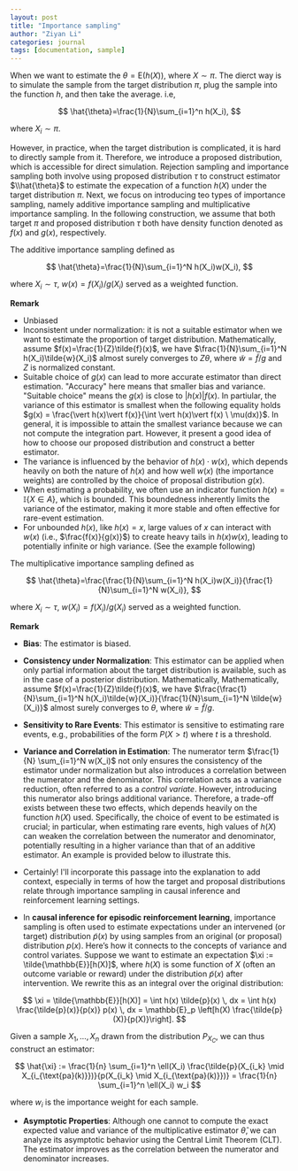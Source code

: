 ```yaml
---
layout: post
title: "Importance sampling"
author: "Ziyan Li"
categories: journal
tags: [documentation, sample]
---
```

When we want to estimate the $\theta = \text{E}(h(X))$, where $X \sim \pi$. The dierct way is to simulate the sample from the target distribution $\pi$,
plug the sample into the function $h$, and then take the average. i.e,

$$
\hat{\theta}=\frac{1}{N}\sum_{i=1}^n h(X_i),
$$

where $X_i \sim \pi$.

However, in practice, when the target distribution is complicated, it is hard to directly sample from it. Therefore, we introduce a proposed distribution, which is accessible for direct simulation. Rejection sampling and importance sampling both involve using proposed distribution $\tau$ to construct estimator $\\hat{\theta}$ to estimate the expecation of a function $h(X)$ under the target distribution $\pi$. Next, we focus on introducing teo types of importance sampling, namely additive importance sampling and multiplicative importance sampling. In the following construction, we assume that both target $\pi$ and proposed distribution $\tau$ both have density function denoted as $f(x)$ and $g(x)$, respectively.

The additive importance sampling defined as 

$$
\hat{\theta}=\frac{1}{N}\sum_{i=1}^N h(X_i)w(X_i),
$$

where $X_i \sim \tau$, $w(x)=f(X_i)/g(X_i)$ served as a weighted function.

**Remark**
- Unbiased
- Inconsistent under normalization: it is not a suitable estimator when we want to estimate the proportion of target distribution. Mathematically, assume $f(x)=\frac{1}{Z}\tilde{f}(x)$, we have $\frac{1}{N}\sum_{i=1}^N h(X_i)\tilde{w}(X_i)$ almost surely converges to $Z\theta$, where $\tilde{w}=\tilde{f}/g$ and $Z$ is normalized constant.
- Suitable choice of $g(x)$ can lead to more accurate estimator than direct estimation. "Accuracy" here means that smaller bias and variance. "Suitable choice" means the $g(x)$ is close to $\vert h(x)\vert f(x)$. In partiular, the variance of this estimator is smallest when the following equality holds $g(x) = \frac{\vert h(x)\vert f(x)}{\int \vert h(x)\vert f(x) \ \mu(dx)}$. In general, it is impossible to attain the smallest variance because we can not compute the integration part. However, it present a good idea of how to choose our proposed distribution and construct a better estimator.
- The variance is influenced by the behavior of $h(x) \cdot w(x)$, which depends heavily on both the nature of $h(x)$ and how well $w(x)$ (the importance weights) are controlled by the choice of proposal distribution $g(x)$.
- When estimating a probability, we often use an indicator function $h(x) = \mathbb{I}\{X \in A\}$, which is bounded. This boundedness inherently limits the variance of the estimator, making it more stable and often effective for rare-event estimation.
- For unbounded $h(x)$, like $h(x) = x$, large values of $x$ can interact with $w(x)$ (i.e., $\frac{f(x)}{g(x)}$) to create heavy tails in $h(x)w(x)$, leading to potentially infinite or high variance. (See the example following)

The multiplicative importance sampling defined as 

$$
\hat{\theta}=\frac{\frac{1}{N}\sum_{i=1}^N h(X_i)w(X_i)}{\frac{1}{N}\sum_{i=1}^N w(X_i)},
$$

where $X_i \sim \tau$, $w(X_i)=f(X_i)/g(X_i)$ served as a weighted function.

**Remark**

- **Bias**: The estimator is biased.
  
- **Consistency under Normalization**: This estimator can be applied when only partial information about the target distribution is available, such as in the case of a posterior distribution. Mathematically, Mathematically, assume $f(x)=\frac{1}{Z}\tilde{f}(x)$, we have $\frac{\frac{1}{N}\sum_{i=1}^N h(X_i)\tilde{w}(X_i)}{\frac{1}{N}\sum_{i=1}^N \tilde{w}(X_i)}$ almost surely converges to $\theta$, where $\tilde{w}=\tilde{f}/g$. 

- **Sensitivity to Rare Events**: This estimator is sensitive to estimating rare events, e.g., probabilities of the form $P(X > t)$ where $t$ is a threshold.

- **Variance and Correlation in Estimation**: The numerator term $\frac{1}{N} \sum_{i=1}^N w(X_i)$ not only ensures the consistency of the estimator under normalization but also introduces a correlation between the numerator and the denominator. This correlation acts as a variance reduction, often referred to as a *control variate*. However, introducing this numerator also brings additional variance. Therefore, a trade-off exists between these two effects, which depends heavily on the function $h(X)$ used. Specifically, the choice of event to be estimated is crucial; in particular, when estimating rare events, high values of $h(X)$ can weaken the correlation between the numerator and denominator, potentially resulting in a higher variance than that of an additive estimator. An example is provided below to illustrate this.
- Certainly! I'll incorporate this passage into the explanation to add context, especially in terms of how the target and proposal distributions relate through importance sampling in causal inference and reinforcement learning settings.
- In **causal inference for episodic reinforcement learning**, importance sampling is often used to estimate expectations under an intervened (or target) distribution $\tilde{p}(x)$ by using samples from an original (or proposal) distribution $p(x)$. Here’s how it connects to the concepts of variance and control variates. Suppose we want to estimate an expectation $\xi := \tilde{\mathbb{E}}[h(X)]$, where $h(X)$ is some function of $X$ (often an outcome variable or reward) under the distribution $\tilde{p}(x)$ after intervention. We rewrite this as an integral over the original distribution:
   
$$
\xi = \tilde{\mathbb{E}}[h(X)] = \int h(x) \tilde{p}(x) \, dx = \int h(x) \frac{\tilde{p}(x)}{p(x)} p(x) \, dx = \mathbb{E}_p \left[h(X) \frac{\tilde{p}(X)}{p(X)}\right].
$$

Given a sample $X_1, \dots, X_n$ drawn from the distribution $P_{X_C}$,
we can thus construct an estimator:

$$
\hat{\xi} := \frac{1}{n} \sum_{i=1}^n \ell(X_i) \frac{\tilde{p}(X_{i_k} \mid X_{i_{\text{pa}(k)}})}{p(X_{i_k} \mid X_{i_{\text{pa}(k)}})} = \frac{1}{n} \sum_{i=1}^n \ell(X_i) w_i
$$

where $w_i$ is the importance weight for each sample.

  
- **Asymptotic Properties**: Although one cannot to compute the exact expected value and variance of the multiplicative estimator $\hat{\theta}$, we can analyze its asymptotic behavior using the Central Limit Theorem (CLT). The estimator improves as the correlation between the numerator and denominator increases.



